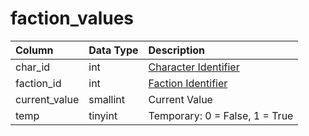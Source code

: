 # faction_values

| Column | Data Type | Description |
| :--- | :--- | :--- |
| char_id | int | [Character Identifier](../../../schema/categories/characters/character_data.md) |
| faction_id | int | [Faction Identifier](faction_list.md) |
| current_value | smallint | Current Value |
| temp | tinyint | Temporary: 0 = False, 1 = True |

